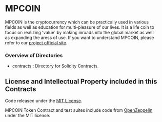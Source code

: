# MPCOIN
MPCOIN is the cryptocurrency which can be practically used in various fields as well as education for multi-pleasure of our lives.
It is a life coin to focus on realizing 'value' by making inroads into the global market as well as expanding the aress of use.
If you want to understand MPCOIN, please refer to our [project official site](http://www.empiko.net/eng).

### Overview of Directories
* contracts  : Directory for Solidity Contracts.

## License and Intellectual Property included in this Contracts

Code released under the [MIT License](https://github.com/mpcoin-ekyss/mpcoin-token/blob/master/LICENSE).

MPCOIN Token Contract and test suites include code from [OpenZeppelin](https://github.com/OpenZeppelin/openzeppelin-solidity) under the MIT license.
